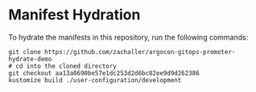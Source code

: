 # Manifest Hydration

To hydrate the manifests in this repository, run the following commands:

```shell
git clone https://github.com/zachaller/argocon-gitops-promoter-hydrate-demo
# cd into the cloned directory
git checkout aa13a0690be57e1dc253d2d6bc82ee9d9d262386
kustomize build ./user-configuration/development
```
